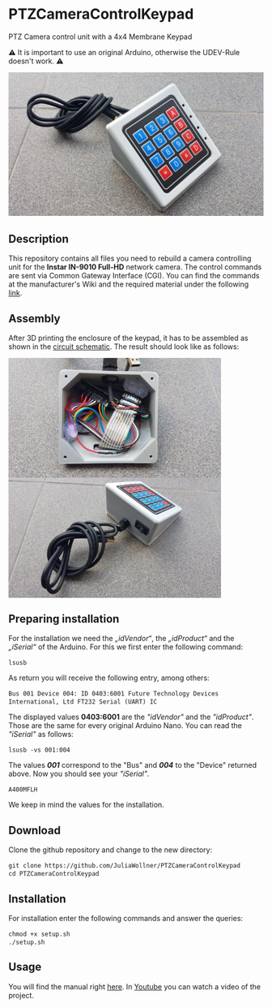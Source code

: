 # PTZCameraControlKeypad

PTZ Camera control unit with a 4x4 Membrane Keypad

:warning: It is important to use an original Arduino, otherwise the UDEV-Rule doesn't work. :warning:

![alt text](https://github.com/JuliaWollner/PTZCameraControlKeypad/blob/master/images/title/image_01.jpg)


## Description

This repository contains all files you need to rebuild a camera controlling unit for the **Instar IN-9010 Full-HD** network camera. The control commands are sent via Common Gateway Interface (CGI). You can find the commands at the manufacturer's Wiki and the required material under the following [link](https://github.com/JuliaWollner/PTZCameraControlKeypad/blob/master/material/material.txt).

## Assembly

After 3D printing the enclosure of the keypad, it has to be assembled as shown in the [circuit schematic](https://github.com/JuliaWollner/PTZCameraControlKeypad/blob/master/circuit/circuit_1.png). The result should look like as follows:

<img align="center" src="https://github.com/JuliaWollner/PTZCameraControlKeypad/blob/master/images/title/image_02.jpg" width="420"> <img align="center" src="https://github.com/JuliaWollner/PTZCameraControlKeypad/blob/master/images/title/image_03.jpg" width="420">

## Preparing installation

For the installation we need the *„idVendor“*, the *„idProduct“* and the *„iSerial“* of the Arduino. For this we first enter the following command:

```
lsusb
```

As return you will receive the following entry, among others:

```
Bus 001 Device 004: ID 0403:6001 Future Technology Devices International, Ltd FT232 Serial (UART) IC
```

The displayed values **0403:6001** are the *"idVendor"* and the *"idProduct"*. Those are the same for every original Arduino Nano. You can read the *"iSerial"* as follows:

```
lsusb -vs 001:004
```

The values ***001*** correspond to the "Bus" and ***004*** to the "Device" returned above. Now you should see your *"iSerial"*.

```
A400MFLH
```

We keep in mind the values for the installation.

## Download

Clone the github repository and change to the new directory:
```
git clone https://github.com/JuliaWollner/PTZCameraControlKeypad
cd PTZCameraControlKeypad
```

## Installation

For installation enter the following commands and answer the queries:

```
chmod +x setup.sh
./setup.sh
```

## Usage

You will find the manual right [here](https://github.com/JuliaWollner/PTZCameraControlKeypad/tree/master/manual). In [Youtube](https://www.youtube.com/watch?v=fPmPj5Xyz6A) you can watch a video of the project.

